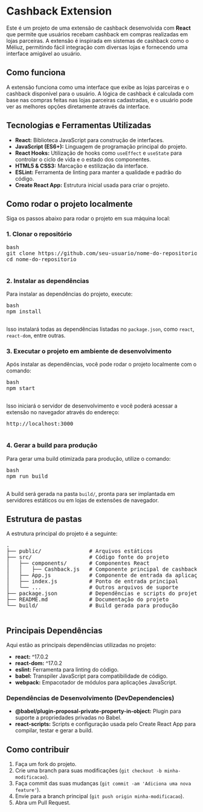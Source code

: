   <h1>Cashback Extension</h1>
    <p>Este é um projeto de uma extensão de cashback desenvolvida com <strong>React</strong> que permite que usuários recebam cashback em compras realizadas em lojas parceiras. A extensão é inspirada em sistemas de cashback como o Méliuz, permitindo fácil integração com diversas lojas e fornecendo uma interface amigável ao usuário.</p>

  <h2>Como funciona</h2>
    <p>A extensão funciona como uma interface que exibe as lojas parceiras e o cashback disponível para o usuário. A lógica de cashback é calculada com base nas compras feitas nas lojas parceiras cadastradas, e o usuário pode ver as melhores opções diretamente através da interface.</p>

   <h2>Tecnologias e Ferramentas Utilizadas</h2>
    <ul>
        <li><strong>React:</strong> Biblioteca JavaScript para construção de interfaces.</li>
        <li><strong>JavaScript (ES6+):</strong> Linguagem de programação principal do projeto.</li>
        <li><strong>React Hooks:</strong> Utilização de hooks como <code>useEffect</code> e <code>useState</code> para controlar o ciclo de vida e o estado dos componentes.</li>
        <li><strong>HTML5 & CSS3:</strong> Marcação e estilização da interface.</li>
        <li><strong>ESLint:</strong> Ferramenta de linting para manter a qualidade e padrão do código.</li>
        <li><strong>Create React App:</strong> Estrutura inicial usada para criar o projeto.</li>
    </ul>

   <h2>Como rodar o projeto localmente</h2>
    <p>Siga os passos abaixo para rodar o projeto em sua máquina local:</p>

  <h3>1. Clonar o repositório</h3>
    <pre>
bash
git clone https://github.com/seu-usuario/nome-do-repositorio.git
cd nome-do-repositorio
    </pre>

  <h3>2. Instalar as dependências</h3>
    <p>Para instalar as dependências do projeto, execute:</p>
    <pre>
bash
npm install
    </pre>
    <p>Isso instalará todas as dependências listadas no <code>package.json</code>, como <code>react</code>, <code>react-dom</code>, entre outras.</p>

   <h3>3. Executar o projeto em ambiente de desenvolvimento</h3>
    <p>Após instalar as dependências, você pode rodar o projeto localmente com o comando:</p>
    <pre>
bash
npm start
    </pre>
    <p>Isso iniciará o servidor de desenvolvimento e você poderá acessar a extensão no navegador através do endereço:</p>
    <pre>
http://localhost:3000
    </pre>

  <h3>4. Gerar a build para produção</h3>
    <p>Para gerar uma build otimizada para produção, utilize o comando:</p>
    <pre>
bash
npm run build
    </pre>
    <p>A build será gerada na pasta <code>build/</code>, pronta para ser implantada em servidores estáticos ou em lojas de extensões de navegador.</p>

   <h2>Estrutura de pastas</h2>
    <p>A estrutura principal do projeto é a seguinte:</p>
    <pre>
.
├── public/               # Arquivos estáticos
├── src/                  # Código fonte do projeto
│   ├── components/       # Componentes React
│   │   ├── Cashback.js   # Componente principal de cashback
│   ├── App.js            # Componente de entrada da aplicação
│   ├── index.js          # Ponto de entrada principal
│   └── ...               # Outros arquivos de suporte
├── package.json          # Dependências e scripts do projeto
├── README.md             # Documentação do projeto
└── build/                # Build gerada para produção
    </pre>
    <h2>Principais Dependências</h2>
    <p>Aqui estão as principais dependências utilizadas no projeto:</p>
    <ul>
        <li><strong>react:</strong> ^17.0.2</li>
        <li><strong>react-dom:</strong> ^17.0.2</li>
        <li><strong>eslint:</strong> Ferramenta para linting do código.</li>
        <li><strong>babel:</strong> Transpiler JavaScript para compatibilidade de código.</li>
        <li><strong>webpack:</strong> Empacotador de módulos para aplicações JavaScript.</li>
    </ul>
    <h3>Dependências de Desenvolvimento (DevDependencies)</h3>
    <ul>
        <li><strong>@babel/plugin-proposal-private-property-in-object:</strong> Plugin para suporte a propriedades privadas no Babel.</li>
        <li><strong>react-scripts:</strong> Scripts e configuração usada pelo Create React App para compilar, testar e gerar a build.</li>
    </ul>
    <h2>Como contribuir</h2>
    <ol>
        <li>Faça um fork do projeto.</li>
        <li>Crie uma branch para suas modificações (<code>git checkout -b minha-modificacao</code>).</li>
        <li>Faça commit das suas mudanças (<code>git commit -am 'Adiciona uma nova feature'</code>).</li>
        <li>Envie para a branch principal (<code>git push origin minha-modificacao</code>).</li>
        <li>Abra um Pull Request.</li>
    </ol>
</div>

</body>
